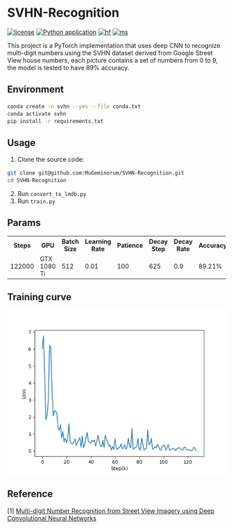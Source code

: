 # SVHN-Recognition
[![license](https://img.shields.io/github/license/MuGeminorum/SVHN-Recognition.svg)](https://github.com/MuGeminorum/SVHN-Recognition/blob/master/LICENSE)
[![Python application](https://github.com/MuGeminorum/SVHN-Recognition/actions/workflows/python-app.yml/badge.svg?branch=main)](https://github.com/MuGeminorum/SVHN-Recognition/actions/workflows/python-app.yml)
[![hf](https://img.shields.io/badge/HuggingFace-SVHN-ffd21e.svg)](https://huggingface.co/spaces/MuGeminorum/svhn)
[![ms](https://img.shields.io/badge/ModelScope-SVHN-624aff.svg)](https://www.modelscope.cn/studios/MuGeminorum/svhn)

This project is a PyTorch implementation that uses deep CNN to recognize multi-digit numbers using the SVHN dataset derived from Google Street View house numbers, each picture contains a set of numbers from 0 to 9, the model is tested to have 89% accuracy.

## Environment
```bash
conda create -n svhn --yes --file conda.txt
conda activate svhn
pip install -r requirements.txt
```

## Usage
1. Clone the source code:
```bash
git clone git@github.com:MuGeminorum/SVHN-Recognition.git
cd SVHN-Recognition
```
2. Run `convert_to_lmdb.py`
3. Run `train.py`

## Params
<table>
    <tr>
        <th>Steps</th>
        <th>GPU</th>
        <th>Batch Size</th>
        <th>Learning Rate</th>
        <th>Patience</th>
        <th>Decay Step</th>
        <th>Decay Rate</th>
        <th>Accuracy</th>
    </tr>
    <tr>
        <td>122000</td>
        <td>GTX 1080 Ti</td>
        <td>512</td>
        <td>0.01</td>
        <td>100</td>
        <td>625</td>
        <td>0.9</td>
        <td>89.21%</td>
    </tr>
</table>

## Training curve
![](./docs/loss.png)

## Reference
[1] [Multi-digit Number Recognition from Street View Imagery using Deep Convolutional Neural Networks](http://arxiv.org/pdf/1312.6082.pdf)
